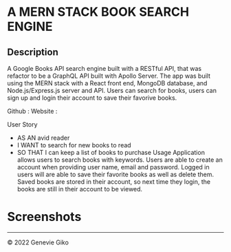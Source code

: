 # A MERN STACK BOOK SEARCH ENGINE

## Description 

A Google Books API search engine built with a RESTful API, that was refactor to be a GraphQL API built with Apollo Server. The app was built using the MERN stack with a React front end, MongoDB database, and Node.js/Express.js server and API. Users can search for books, users can sign up and login their account to save their favorive books.

Github :
Website :


User Story
- AS AN avid reader
- I WANT to search for new books to read
- SO THAT I can keep a list of books to purchase
Usage
Application allows users to search books with keywords.
Users are able to create an account when providing user name, email and password.
Logged in users will are able to save their favorite books as well as delete them.
Saved books are stored in their account, so next time they login, the books are still in their account to be viewed.

# Screenshots





---
© 2022 Genevie Giko

